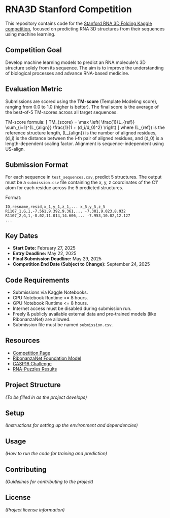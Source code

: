 # RNA3D Stanford Competition

This repository contains code for the [Stanford RNA 3D Folding Kaggle competition](https://kaggle.com/competitions/stanford-rna-3d-folding), focused on predicting RNA 3D structures from their sequences using machine learning.

## Competition Goal

Develop machine learning models to predict an RNA molecule's 3D structure solely from its sequence. The aim is to improve the understanding of biological processes and advance RNA-based medicine.

## Evaluation Metric

Submissions are scored using the **TM-score** (Template Modeling score), ranging from 0.0 to 1.0 (higher is better). The final score is the average of the best-of-5 TM-scores across all target sequences.

TM-score formula:
\[ TM_{score} = \max \left( \frac{1}{L_{ref}} \sum_{i=1}^{L_{align}} \frac{1}{1 + (d_i/d_0)^2} \right) \]
where \(L_{ref}\) is the reference structure length, \(L_{align}\) is the number of aligned residues, \(d_i\) is the distance between the i-th pair of aligned residues, and \(d_0\) is a length-dependent scaling factor. Alignment is sequence-independent using US-align.

## Submission Format

For each sequence in `test_sequences.csv`, predict 5 structures. The output must be a `submission.csv` file containing the x, y, z coordinates of the C1' atom for each residue across the 5 predicted structures.

Format:
```csv
ID,resname,resid,x_1,y_1,z_1,... x_5,y_5,z_5
R1107_1,G,1,-7.561,9.392,9.361,... -7.301,9.023,8.932
R1107_2,G,1,-8.02,11.014,14.606,... -7.953,10.02,12.127
...
```

## Key Dates

*   **Start Date:** February 27, 2025
*   **Entry Deadline:** May 22, 2025
*   **Final Submission Deadline:** May 29, 2025
*   **Competition End Date (Subject to Change):** September 24, 2025

## Code Requirements

*   Submissions via Kaggle Notebooks.
*   CPU Notebook Runtime <= 8 hours.
*   GPU Notebook Runtime <= 8 hours.
*   Internet access must be disabled during submission run.
*   Freely & publicly available external data and pre-trained models (like RibonanzaNet) are allowed.
*   Submission file must be named `submission.csv`.

## Resources

*   [Competition Page](https://kaggle.com/competitions/stanford-rna-3d-folding)
*   [RibonanzaNet Foundation Model](https://github.com/stanford-ribonanza-project/RibonanzaNet)
*   [CASP16 Challenge](https://predictioncenter.org/casp16/)
*   [RNA-Puzzles Results](http://rnapuzzles.org/)

## Project Structure

*(To be filled in as the project develops)*

## Setup

*(Instructions for setting up the environment and dependencies)*

## Usage

*(How to run the code for training and prediction)*

## Contributing

*(Guidelines for contributing to the project)*

## License

*(Project license information)* 